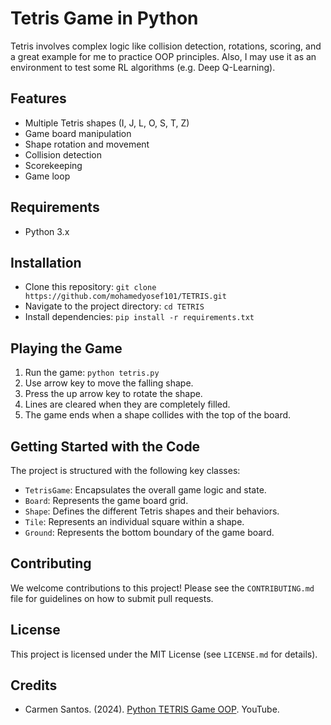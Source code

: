 # Tetris Game in Python
Tetris involves complex logic like collision detection, rotations, scoring, and a great example for me to practice OOP principles. Also, I may use it as an environment to test some RL algorithms (e.g. Deep Q-Learning). 

## Features
* Multiple Tetris shapes (I, J, L, O, S, T, Z)
* Game board manipulation
* Shape rotation and movement
* Collision detection
* Scorekeeping
* Game loop

## Requirements
* Python 3.x

## Installation
* Clone this repository: `git clone https://github.com/mohamedyosef101/TETRIS.git`
* Navigate to the project directory: `cd TETRIS`
* Install dependencies: `pip install -r requirements.txt`

## Playing the Game
1. Run the game: `python tetris.py`
2. Use arrow key to move the falling shape.
3. Press the up arrow key to rotate the shape.
4. Lines are cleared when they are completely filled. 
5. The game ends when a shape collides with the top of the board.

## Getting Started with the Code
The project is structured with the following key classes: 
* `TetrisGame`: Encapsulates the overall game logic and state.
* `Board`: Represents the game board grid.
* `Shape`: Defines the different Tetris shapes and their behaviors.
* `Tile`: Represents an individual square within a shape.
* `Ground`: Represents the bottom boundary of the game board.

## Contributing

We welcome contributions to this project! Please see the `CONTRIBUTING.md` file  for guidelines on how to submit pull requests.

## License 
This project is licensed under the MIT License (see `LICENSE.md` for details).

## Credits
* Carmen Santos. (2024). [Python TETRIS Game OOP](https://youtu.be/u-fuaFaHxQM). YouTube.